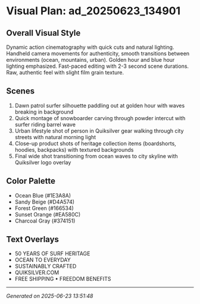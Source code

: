 # Visual Plan: ad_20250623_134901

## Overall Visual Style

Dynamic action cinematography with quick cuts and natural lighting. Handheld camera movements for authenticity, smooth transitions between environments (ocean, mountains, urban). Golden hour and blue hour lighting emphasized. Fast-paced editing with 2-3 second scene durations. Raw, authentic feel with slight film grain texture.

## Scenes

1. Dawn patrol surfer silhouette paddling out at golden hour with waves breaking in background
2. Quick montage of snowboarder carving through powder intercut with surfer riding barrel wave
3. Urban lifestyle shot of person in Quiksilver gear walking through city streets with natural morning light
4. Close-up product shots of heritage collection items (boardshorts, hoodies, backpacks) with textured backgrounds
5. Final wide shot transitioning from ocean waves to city skyline with Quiksilver logo overlay

## Color Palette

- Ocean Blue (#1E3A8A)
- Sandy Beige (#D4A574)
- Forest Green (#166534)
- Sunset Orange (#EA580C)
- Charcoal Gray (#374151)

## Text Overlays

- 50 YEARS OF SURF HERITAGE
- OCEAN TO EVERYDAY
- SUSTAINABLY CRAFTED
- QUIKSILVER.COM
- FREE SHIPPING • FREEDOM BENEFITS

---

_Generated on 2025-06-23 13:51:48_
